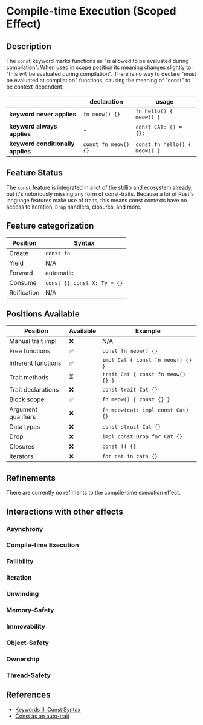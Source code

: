 # Compile-time Execution (Scoped Effect)
## Description

The `const` keyword marks functions as "is allowed to be evaluated during
compilation". When used in scope position its meaning changes slightly to: "this
_will_ be evaluated during compilation". There is no way to declare "must be
evaluated at compilation" functions, causing the meaning of "const" to be
context-dependent.

|                                   | declaration          | usage                         |
| --------------------------------- | -------------------- | ----------------------------- |
| **keyword never applies**         | `fn meow() {}`       | `fn hello() { meow() }`       |
| **keyword always applies**        | -                    | `const CAT: () = {};`         |
| **keyword conditionally applies** | `const fn meow() {}` | `const fn hello() { meow() }` |

## Feature Status

The `const` feature is integrated in a lot of the stdlib and ecosystem already,
but it's notoriously missing any form of const-traits. Because a lot of Rust's
language features make use of traits, this means const contexts have no access
to iteration, `Drop` handlers, closures, and more.

## Feature categorization

| Position    | Syntax                         |
| ----------- | ------------------------------ |
| Create      | `const fn`                     |
| Yield       | N/A                            |
| Forward     | automatic                      |
| Consume     | `const {}`, `const X: Ty = {}` |
| Reification | N/A                            |

## Positions Available

| Position            | Available | Example                            |
| ------------------- | --------- | ---------------------------------- |
| Manual trait impl   | ❌        | N/A                                |
| Free functions      | ✅        | `const fn meow() {}`               |
| Inherent functions  | ✅        | `impl Cat { const fn meow() {} } ` |
| Trait methods       | ⏳         | `trait Cat { const fn meow() {} }` |
| Trait declarations  | ❌        | `const trait Cat {}`               |
| Block scope         | ✅        | `fn meow() { const {} }`           |
| Argument qualifiers | ❌        | `fn meow(cat: impl const Cat) {}`  |
| Data types          | ❌        | `const struct Cat {}`              |
| Drop                | ❌        | `impl const Drop for Cat {}`       |
| Closures            | ❌        | `const ǀǀ {}`                      |
| Iterators           | ❌        | `for cat in cats {}`               |

## Refinements

There are currently no refiments to the compile-time execution effect.

## Interactions with other effects

### Asynchrony
### Compile-time Execution
### Fallibility
### Iteration
### Unwinding
### Memory-Safety
### Immovability
### Object-Safety
### Ownership
### Thread-Safety

## References

- [Keywords II: Const Syntax](https://blog.yoshuawuyts.com/const-syntax/)
- [Const as an auto-trait](https://without.boats/blog/const-as-an-auto-trait/)
